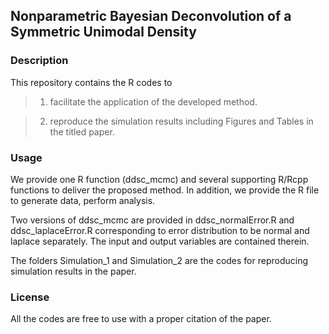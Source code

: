 ## Nonparametric Bayesian Deconvolution of a Symmetric Unimodal Density
### Description
This repository contains the R codes to 
> 1. facilitate the application of the developed method. 

> 2. reproduce the simulation results including Figures and Tables in the titled paper. 
### Usage
We provide one R function (ddsc_mcmc) and several supporting R/Rcpp functions to deliver the proposed method. In addition, we provide the R file to generate data, perform analysis.

Two versions of ddsc_mcmc are provided in ddsc_normalError.R and ddsc_laplaceError.R corresponding to error distribution to be normal and laplace separately. The input and output variables are contained therein. 

The folders Simulation_1 and Simulation_2 are the codes for reproducing simulation results in the paper.

### License
All the codes are free to use with a proper citation of the paper. 

